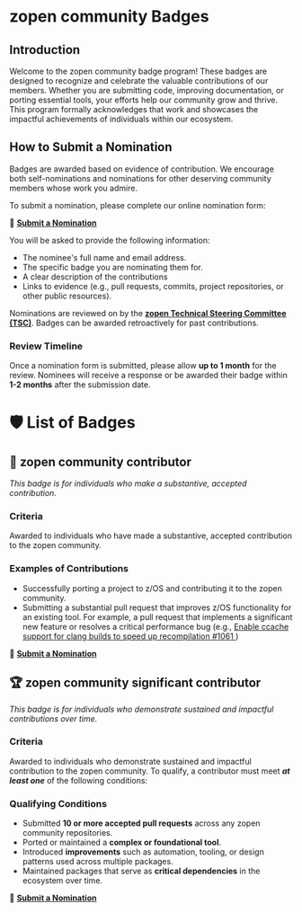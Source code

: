 # zopen community Badges

## Introduction

Welcome to the zopen community badge program! These badges are designed to recognize and celebrate the valuable contributions of our members. Whether you are submitting code, improving documentation, or porting essential tools, your efforts help our community grow and thrive. This program formally acknowledges that work and showcases the impactful achievements of individuals within our ecosystem.


## How to Submit a Nomination

Badges are awarded based on evidence of contribution. We encourage both self-nominations and nominations for other deserving community members whose work you admire.

To submit a nomination, please complete our online nomination form:

📝 [**Submit a Nomination**](https://docs.google.com/forms/d/e/1FAIpQLSdsq902oSpRJPfxZrvE_b3EVKUzY0VMbYPd6CBvrUGSBNgOtQ/viewform?usp=sf_link)

You will be asked to provide the following information:

* The nominee's full name and email address.
* The specific badge you are nominating them for.
* A clear description of the contributions
* Links to evidence (e.g., pull requests, commits, project repositories, or other public resources).

Nominations are reviewed on by the **[zopen Technical Steering Committee (TSC)](team.md)**. Badges can be awarded retroactively for past contributions.

### Review Timeline
Once a nomination form is submitted, please allow **up to 1 month** for the review. Nominees will receive a response or be awarded their badge within **1-2 months** after the submission date.

# 🛡️ List of Badges

## 🏅 zopen community contributor

*This badge is for individuals who make a substantive, accepted contribution.*

### Criteria
Awarded to individuals who have made a substantive, accepted contribution to the zopen community.

### Examples of Contributions
* Successfully porting a project to z/OS and contributing it to the zopen community.
* Submitting a substantial pull request that improves z/OS functionality for an existing tool. For example, a pull request that implements a significant new feature or resolves a critical performance bug (e.g., [Enable ccache support for clang builds to speed up recompilation #1061
](https://github.com/zopencommunity/meta/pull/1061))

📝 [**Submit a Nomination**](https://docs.google.com/forms/d/e/1FAIpQLSdsq902oSpRJPfxZrvE_b3EVKUzY0VMbYPd6CBvrUGSBNgOtQ/viewform?usp=sf_link)




## 🏆 zopen community significant contributor

*This badge is for individuals who demonstrate sustained and impactful contributions over time.*

### Criteria
Awarded to individuals who demonstrate sustained and impactful contribution to the zopen community. To qualify, a contributor must meet ***at least one*** of the following conditions:

### Qualifying Conditions
* Submitted **10 or more accepted pull requests** across any zopen community repositories.
* Ported or maintained a **complex or foundational tool**.
* Introduced **improvements** such as automation, tooling, or design patterns used across multiple packages.
* Maintained packages that serve as **critical dependencies** in the ecosystem over time.

📝 [**Submit a Nomination**](https://docs.google.com/forms/d/e/1FAIpQLSdsq902oSpRJPfxZrvE_b3EVKUzY0VMbYPd6CBvrUGSBNgOtQ/viewform?usp=sf_link)
